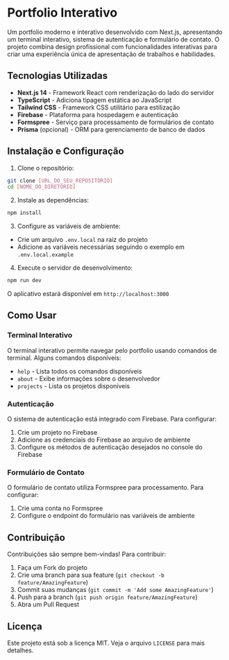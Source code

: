 # Portfolio Interativo

Um portfolio moderno e interativo desenvolvido com Next.js, apresentando um terminal interativo, sistema de autenticação e formulário de contato. O projeto combina design profissional com funcionalidades interativas para criar uma experiência única de apresentação de trabalhos e habilidades.

## Tecnologias Utilizadas

- **Next.js 14** - Framework React com renderização do lado do servidor
- **TypeScript** - Adiciona tipagem estática ao JavaScript
- **Tailwind CSS** - Framework CSS utilitário para estilização
- **Firebase** - Plataforma para hospedagem e autenticação
- **Formspree** - Serviço para processamento de formulários de contato
- **Prisma** (opcional) - ORM para gerenciamento de banco de dados

## Instalação e Configuração

1. Clone o repositório:
```bash
git clone [URL_DO_SEU_REPOSITÓRIO]
cd [NOME_DO_DIRETÓRIO]
```

2. Instale as dependências:
```bash
npm install
```

3. Configure as variáveis de ambiente:
- Crie um arquivo `.env.local` na raiz do projeto
- Adicione as variáveis necessárias seguindo o exemplo em `.env.local.example`

4. Execute o servidor de desenvolvimento:
```bash
npm run dev
```

O aplicativo estará disponível em `http://localhost:3000`

## Como Usar

### Terminal Interativo
O terminal interativo permite navegar pelo portfolio usando comandos de terminal. Alguns comandos disponíveis:
- `help` - Lista todos os comandos disponíveis
- `about` - Exibe informações sobre o desenvolvedor
- `projects` - Lista os projetos disponíveis

### Autenticação
O sistema de autenticação está integrado com Firebase. Para configurar:
1. Crie um projeto no Firebase
2. Adicione as credenciais do Firebase ao arquivo de ambiente
3. Configure os métodos de autenticação desejados no console do Firebase

### Formulário de Contato
O formulário de contato utiliza Formspree para processamento. Para configurar:
1. Crie uma conta no Formspree
2. Configure o endpoint do formulário nas variáveis de ambiente

## Contribuição

Contribuições são sempre bem-vindas! Para contribuir:

1. Faça um Fork do projeto
2. Crie uma branch para sua feature (`git checkout -b feature/AmazingFeature`)
3. Commit suas mudanças (`git commit -m 'Add some AmazingFeature'`)
4. Push para a branch (`git push origin feature/AmazingFeature`)
5. Abra um Pull Request

## Licença

Este projeto está sob a licença MIT. Veja o arquivo `LICENSE` para mais detalhes.
